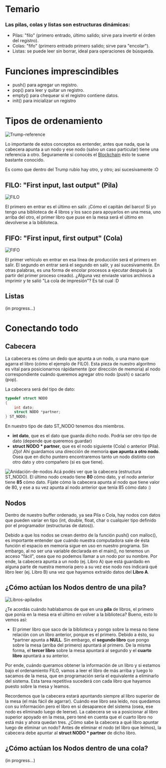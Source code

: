 # Temario

### Las pilas, colas y listas son estructuras dinámicas:
* Pilas: "filo" (primero entrado, último salido; sirve para invertir el órden del registro).
* Colas: "fifo" (primero entrado primero salido; sirve para "encolar").
* Listas: se puede leer sin borrar, ideal para operaciones de búsqueda.

# Funciones imprescindibles
* push() para agregar un registro.
* pop() para leer y quitar un registro.
* empty() para chequear si el registro contiene datos.
* init() para inicializar un registro

# Tipos de ordenamiento

![Trump-reference](https://github.com/Chiqui1234/Pilas-Colas-y-Listas/blob/master/assets/img/pilas-colas-listas/trump.gif)

Lo importante de estos conceptos es entender, antes que nada, que la cabecera apunta a un nodo y ese nodo (salvo un caso particular) tiene una referencia a otro. Seguramente si conocés el [Blockchain](https://es.wikipedia.org/wiki/Cadena_de_bloques) ésto te suene bastante conocido.

Es como que dentro del Trump rubio hay otro, y otro; así sucesivamente :O

## FILO: "First input, last output" (Pila)
![FILO](https://github.com/Chiqui1234/Pilas-Colas-y-Listas/blob/master/assets/img/pilas-colas-listas/filo.gif)

El primero en entrar es el último en salir. ¡Cómo el capitán del barco!
Si yo tengo una biblioteca de 4 libros y los saco para apoyarlos en una mesa, uno arriba del otro, el primer libro que puse en la mesa será el último en devolverse a la biblioteca.

## FIFO: "First input, first output" (Cola)
![FIFO](https://github.com/Chiqui1234/Pilas-Colas-y-Listas/blob/master/assets/img/pilas-colas-listas/fifo.gif)

El primer vehículo en entrar en esa línea de producción será el primero en salir. El segundo en entrar será el segundo en salir, y así sucesivamente.
En otras palabras, es una forma de encolar procesos a ejecutar después (a partir del primer proceso creado).
¿Alguna vez enviaste varios archivos a imprimir y te salió "La cola de impresión"? Es tal cual :D

## Listas
(in progress...)


# Conectando todo

## Cabecera
La cabecera es cómo un dedo que apunta a un nodo, o una mano que agarra el libro (cómo el ejemplo de FILO). Esta pieza de nuestro algoritmo es vital para posicionarnos rápidamente (por dirección de memoria) al nodo correspondiente cuándo queremos agregar otro nodo (push) o sacarlo (pop).

La cabecera será del tipo de dato:
```c
typedef struct NODO
{
    int dato;
    struct NODO *partner;
} ST_NODO;
```

En nuestro tipo de dato ST_NODO tenemos dos miembros.
* **int dato**, que es el dato que guarda dicho nodo. Podría ser otro tipo de dato (depende que queremos guardar)
* **struct NODO * partner**, que es el nodo siguiente (Cola) o anterior (Pila). ¡Ojo! Ahí guardamos una dirección de memoria **que apunta a otro nodo**. Osea que en dicho puntero encontraremos tanto un nodo distinto con otro dato y otro compañero (si es que tiene).

![Anidación-de-nodos](https://github.com/Chiqui1234/Pilas-Colas-y-Listas/blob/master/assets/img/pilas-colas-listas/anidacionDeNodos.png)
Acá podés ver que la cabecera (estructura ST_NODO). El último nodo creado tiene **80** cómo dato, y el nodo anterior tiene **85** cómo dato. Fijate cómo la cabecera apunta al nodo que tiene valor de 80, y ese a su vez apunta al nodo anterior que tenía 85 cómo dato :)

## Nodos
Dentro de nuestro buffer ordenado, ya sea Pila o Cola, hay nodos con datos que pueden variar en tipo (int, double, float, char o cualquier tipo definido por el programador (estructuras de datos)).

Debido a que los nodos se crean dentro de la función push() con malloc(), es importante entender que cuándo nuestra computadora sale de ésta función el espacio en memoria sigue en uso en nuestro programa. Sin embargo, al no ser una variable declarada en el main(), no tenemos un acceso "fácil", osea que no podemos llamar a un nodo por su nombre.
Por ende, la cabecera apunta a un nodo (ej. Libro A) que está guardado en alguna parte de nuestra memoria pero a su vez ese nodo nos indicará qué libro leer (ej. Libro B) una vez que hayamos extraído datos del **Libro A**.

## ¿Cómo actúan los Nodos dentro de una pila?

![Libros-apilados](https://github.com/Chiqui1234/Pilas-Colas-y-Listas/blob/master/assets/img/pilas-colas-listas/filo.jpg)

¿Te acordás cuándo hablabamos de que en una **pila** de libros, el primero que ponía en la mesa era el último en volver a la biblioteca? Bueno, esto lo vemos así:
* El primer libro que saco de la biblioteca y pongo sobre la mesa no tiene relación con un libro anterior, porque es el primero. Debido a ésto, su *partner apunta a **NULL**. Sin embargo, el **segundo libro** que pongo sobre la mesa (arriba del primero) apuntará al primero. 
De la misma forma, el **tercer libro** sobre la mesa apuntará al segundo y el **cuarto libro** apuntará a su anterior.

Por ende, cuándo queramos obtener la información de un libro y si estamos bajo el ordenamiento FILO, vamos a leer el libro de más arriba y luego lo sacamos de la mesa, que en programación sería el equivalente a eliminarlo del sistema. Esta tarea repetitiva sucederá con cada libro que hayamos puesto sobre la mesa y leamos.

Recordemos que la cabecera estará apuntando siempre al libro superior de la mesa (el más fácil de agarrar). Cuándo ese libro sea leído, nos quedamos con su información pero el libro en sí desaparece del sistema (osea, ese nodo es eliminado luego de leerse). 
La cabecera se va a posicionar al libro superior apoyado en la mesa, pero tené en cuenta que el cuarto libro no está más y ahora quedan tres. ¿Cómo sabe la cabecera a qué libro apuntar luego de eliminar un nodo? Antes de eliminar el nodo (el libro que leímos), la cabecera debe apuntar al **struct NODO * partner** de dicho libro.

## ¿Cómo actúan los Nodos dentro de una cola?
(in progress...)